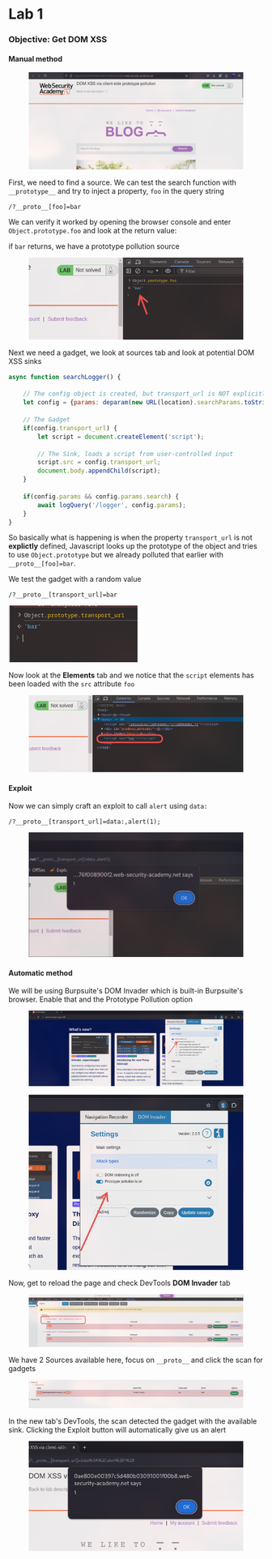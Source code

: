 # Lab 1

### Objective: Get DOM XSS

#### Manual method

<figure><img src="../../../.gitbook/assets/image (4).png" alt=""><figcaption></figcaption></figure>

First, we need to find a source. We can test the search function with `__prototype__` and try to inject a property, `foo` in the query string

```
/?__proto__[foo]=bar
```

We can verify it worked by opening the browser console and enter `Object.prototype.foo` and look at the return value:

if `bar` returns, we have a prototype pollution source

<figure><img src="../../../.gitbook/assets/image (5).png" alt=""><figcaption></figcaption></figure>

Next we need a gadget, we look at sources tab and look at potential DOM XSS sinks

```javascript
async function searchLogger() {

	// The config object is created, but transport_url is NOT explicitly defined
    let config = {params: deparam(new URL(location).searchParams.toString())};

	// The Gadget
    if(config.transport_url) {
        let script = document.createElement('script');
	    
	    // The Sink, loads a script from user-controlled input
        script.src = config.transport_url;
        document.body.appendChild(script);
    }

    if(config.params && config.params.search) {
        await logQuery('/logger', config.params);
    }
}
```

So basically what is happening is when the property `transport_url` is not **explictly** defined, Javascript looks up the prototype of the object and tries to use `Object.prototype` but we already polluted that earlier with `__proto__[foo]=bar`.

We test the gadget with a random value

```
/?__proto__[transport_url]=bar
```

![](<../../../.gitbook/assets/image (6).png>)

Now look at the **Elements** tab and we notice that the `script` elements has been loaded with the `src` attribute `foo`

<figure><img src="../../../.gitbook/assets/image (7).png" alt=""><figcaption></figcaption></figure>

#### Exploit

Now we can simply craft an exploit to call `alert` using `data:`

```
/?__proto__[transport_url]=data:,alert(1);
```

<figure><img src="../../../.gitbook/assets/image (8).png" alt=""><figcaption></figcaption></figure>

#### Automatic method

We will be using Burpsuite's DOM Invader which is built-in Burpsuite's browser. Enable that and the Prototype Pollution option

<figure><img src="../../../.gitbook/assets/image (9).png" alt=""><figcaption></figcaption></figure>

<figure><img src="../../../.gitbook/assets/image (10).png" alt=""><figcaption></figcaption></figure>

Now, get to reload the page and check DevTools **DOM Invader** tab

<figure><img src="../../../.gitbook/assets/image (11).png" alt=""><figcaption></figcaption></figure>

We have 2 Sources available here, focus on `__proto__` and click the scan for gadgets

<figure><img src="../../../.gitbook/assets/image (12).png" alt=""><figcaption></figcaption></figure>

In the new tab's DevTools, the scan detected the gadget with the available sink. Clicking the Exploit button will automatically give us an alert

<figure><img src="../../../.gitbook/assets/image (13).png" alt=""><figcaption></figcaption></figure>

